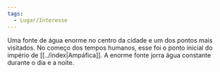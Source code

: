 ```yaml
---
tags:
  - Lugar/Interesse
---
```

Uma fonte de água enorme no centro da cidade e um dos pontos mais visitados. No começo dos tempos humanos, esse foi o ponto inicial do império de [[../index|Ampáfica]]. A enorme fonte jorra água constante durante o dia e a noite.
